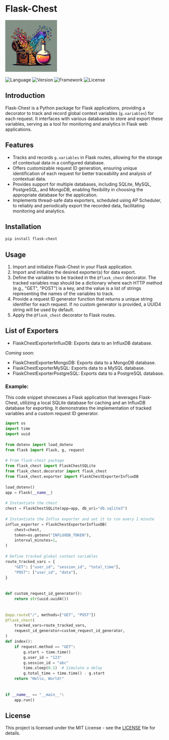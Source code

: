 # Flask-Chest

![Flask-Chest Icon](/images/flask_chest_README.png)

![Language](https://img.shields.io/badge/language-Python-blue.svg)
![Version](https://img.shields.io/badge/version-1.0.0-blue.svg)
![Framework](https://img.shields.io/badge/framework-Flask-orange.svg)
![License](https://img.shields.io/badge/license-MIT-green.svg)

## Introduction

Flask-Chest is a Python package for Flask applications, providing a decorator to track and record global context variables (`g.variables`) for each request. It interfaces with various databases to store and export these variables, serving as a tool for monitoring and analytics in Flask web applications.

## Features

- Tracks and records `g.variables` in Flask routes, allowing for the storage of contextual data in a configured database.
- Offers customizable request ID generation, ensuring unique identification of each request for better traceability and analysis of contextual data.
- Provides support for multiple databases, including SQLite, MySQL, PostgreSQL, and MongoDB, enabling flexibility in choosing the appropriate database for the application.
- Implements thread-safe data exporters, scheduled using AP Scheduler, to reliably and periodically export the recorded data, facilitating monitoring and analytics.

## Installation

```bash
pip install flask-chest
```

## Usage

1. Import and initialize Flask-Chest in your Flask application.
2. Import and initialize the desired exporter(s) for data export.
3. Define the variables to be tracked in the `@flask_chest` decorator. The tracked variables map should be a dictionary where each HTTP method (e.g., "GET", "POST") is a key, and the value is a list of strings representing the names of the variables to track.
4. Provide a request ID generator function that returns a unique string identifier for each request. If no custom generator is provided, a UUID4 string will be used by default.
5. Apply the `@flask_chest` decorator to Flask routes.

## List of Exporters
- FlaskChestExporterInfluxDB: Exports data to an InfluxDB database.

_Coming soon_:
- FlaskChestExporterMongoDB: Exports data to a MongoDB database.
- FlaskChestExporterMySQL: Exports data to a MySQL database.
- FlaskChestExporterPostgreSQL: Exports data to a PostgreSQL database.

### Example:
This code snippet showcases a Flask application that leverages Flask-Chest, utilizing a local SQLite database for caching and an InfluxDB database for exporting. It demonstrates the implementation of tracked variables and a custom request ID generator.

```python
import os
import time
import uuid

from dotenv import load_dotenv
from flask import Flask, g, request

# From flask-chest package
from flask_chest import FlaskChestSQLite
from flask_chest.decorator import flask_chest
from flask_chest.exporter import FlaskChestExporterInfluxDB

load_dotenv()
app = Flask(__name__)

# Instantiate the chest
chest = FlaskChestSQLite(app=app, db_uri="db.sqlite3")  

# Instantiate the Influx exporter and set it to run every 1 minute
influx_exporter = FlaskChestExporterInfluxDB(
    chest=chest,
    token=os.getenv("INFLUXDB_TOKEN"),
    interval_minutes=1,
)

# Define tracked global context variables
route_tracked_vars = {
    "GET": ["user_id", "session_id", "total_time"],
    "POST": ["user_id", "data"],
}


def custom_request_id_generator():
    return str(uuid.uuid4())


@app.route("/", methods=["GET", "POST"])
@flask_chest(
    tracked_vars=route_tracked_vars,
    request_id_generator=custom_request_id_generator,
)
def index():
    if request.method == "GET":
        g.start = time.time()
        g.user_id = "123"
        g.session_id = "abc"
        time.sleep(0.1)  # Simulate a delay
        g.total_time = time.time() - g.start
    return "Hello, World!"


if __name__ == "__main__":
    app.run()

```

## License

This project is licensed under the MIT License - see the [LICENSE](LICENSE) file for details.
